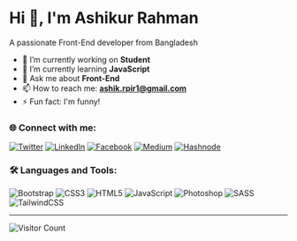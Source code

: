 # Hi 👋, I'm Ashikur Rahman

A passionate Front-End  developer from Bangladesh

- 🔭 I’m currently working on **Student**
- 🌱 I’m currently learning **JavaScript**
- 💬 Ask me about **Front-End**
- 📫 How to reach me: **ashik.rpir1@gmail.com**
- ⚡ Fun fact: I'm funny!

### 🌐 Connect with me:
[![Twitter](https://img.shields.io/badge/Twitter-1DA1F2?style=for-the-badge&logo=twitter&logoColor=white)](https://twitter.com/AshikurMoh25880)
[![LinkedIn](https://img.shields.io/badge/LinkedIn-0077B5?style=for-the-badge&logo=linkedin&logoColor=white)](https://linkedin.com/md-ashikur-rahman-50ad58/)
[![Facebook](https://img.shields.io/badge/Facebook-1877F2?style=for-the-badge&logo=facebook&logoColor=white)](https://facebook.com/md.ashikur.rahman.509234)
[![Medium](https://img.shields.io/badge/Medium-000000?style=for-the-badge&logo=medium&logoColor=white)](https://medium.com/)
[![Hashnode](https://img.shields.io/badge/Hashnode-2962FF?style=for-the-badge&logo=hashnode&logoColor=white)](https://hashnode.com/)

### 🛠️ Languages and Tools:
![Bootstrap](https://img.shields.io/badge/Bootstrap-563D7C?style=flat&logo=bootstrap&logoColor=white)
![CSS3](https://img.shields.io/badge/CSS3-1572B6?style=flat&logo=css3&logoColor=white)
![HTML5](https://img.shields.io/badge/HTML5-E34F26?style=flat&logo=html5&logoColor=white)
![JavaScript](https://img.shields.io/badge/JavaScript-F7DF1E?style=flat&logo=javascript&logoColor=black)
![Photoshop](https://img.shields.io/badge/Adobe%20Photoshop-31A8FF?style=flat&logo=Adobe%20Photoshop&logoColor=white)
![SASS](https://img.shields.io/badge/Sass-CC6699?style=flat&logo=sass&logoColor=white)
![TailwindCSS](https://img.shields.io/badge/Tailwind_CSS-38B2AC?style=flat&logo=tailwind-css&logoColor=white)

---

![Visitor Count](https://komarev.com/ghpvc/?username=ashikurashik&color=blue)

